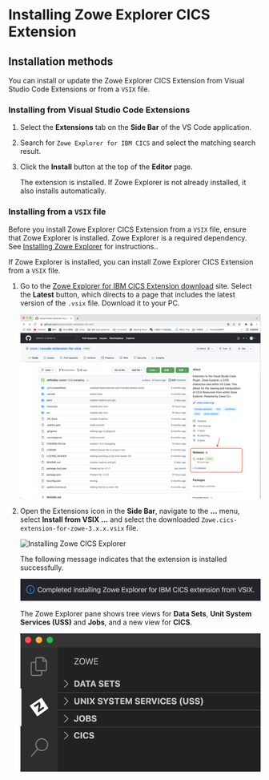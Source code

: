 # Installing Zowe Explorer CICS Extension
## Installation methods

You can install or update the Zowe Explorer CICS Extension from Visual Studio Code Extensions or from a `VSIX` file.

### Installing from Visual Studio Code Extensions

1. Select the **Extensions** tab on the **Side Bar** of the VS Code application.

2. Search for `Zowe Explorer for IBM CICS` and select the matching search result.

3. Click the **Install** button at the top of the **Editor** page.

   The extension is installed. If Zowe Explorer is not already installed, it also installs automatically.

### Installing from a `VSIX` file

Before you install Zowe Explorer CICS Extension from a `VSIX` file, ensure that Zowe Explorer is installed. Zowe Explorer is a required dependency. See [Installing Zowe Explorer](../user-guide/ze-install.md#installing-zowe-explorer) for instructions..

If  Zowe Explorer is installed, you can install Zowe Explorer CICS Extension from a `VSIX` file.

1. Go to the [Zowe Explorer for IBM CICS Extension download](https://github.com/zowe/cics-for-zowe-client) site. Select the **Latest** button, which directs to a page that includes the latest version of the `.vsix` file. Download it to your PC.

   ![Download Zowe CICS Explorer](../images/ze-cics/cics-latest-vsix.png)

2. Open the Extensions icon in the **Side Bar**, navigate to the **...** menu, select **Install from VSIX ...** and select the downloaded `Zowe.cics-extension-for-zowe-3.x.x.vsix` file.

   ![Installing Zowe CICS Explorer](../images/ze-cics/zowe-cics-explorer-install.gif)

   The following message indicates that the extension is installed successfully.

   ![Zowe CICS Explorer install completed](../images/ze-cics/info-message-install-completed.png)

   The Zowe Explorer pane shows tree views for **Data Sets**, **Unit System Services (USS)** and **Jobs**, and a new view for **CICS**.

   ![CICS tree in Zowe pane](../images/ze-cics/cics-tree-in-zowe-pane.png)
